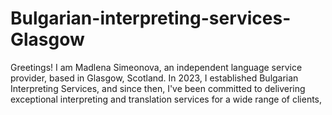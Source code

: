 # Bulgarian-interpreting-services-Glasgow
Greetings! I am Madlena Simeonova, an independent language service provider, based in Glasgow, Scotland. In 2023, I established Bulgarian Interpreting Services, and since then, I've been committed to delivering exceptional interpreting and translation services for a wide range of clients, 
